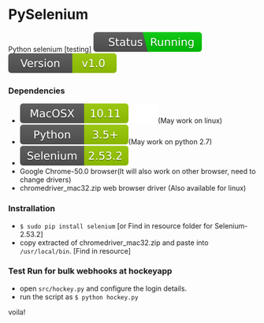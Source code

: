 # PySelenium
Python selenium [testing]
![status](/imgs/status.svg)
![version](/imgs/version.svg)

### Dependencies
- ![Platform](/imgs/platform.svg)(May work on linux)
- ![Language=Py3.5](/imgs/language.svg)(May work on python 2.7)
- ![Tool=Selenium-2.53.2](/imgs/tool.svg)
- Google Chrome-50.0 browser(It will also work on other browser, need to change drivers)
- chromedriver_mac32.zip web browser driver (Also available for linux)

### Instrallation
- `$ sudo pip install selenium`
  [or Find in resource folder for Selenium-2.53.2]
- copy extracted of chromedriver_mac32.zip and paste into `/usr/local/bin`. [Find in resource]

### Test Run for bulk webhooks at hockeyapp
- open `src/hockey.py` and configure the login details.
- run the script as `$ python hockey.py`

voila!
